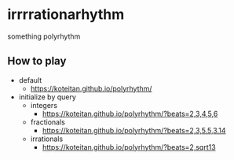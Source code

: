 # irrrrationarhythm
something polyrhythm

## How to play
- default
  - https://koteitan.github.io/polyrhythm/
- initialize by query
  - integers 
    - https://koteitan.github.io/polyrhythm/?beats=2,3,4,5,6
  - fractionals
    - https://koteitan.github.io/polyrhythm/?beats=2,3,5.5,3.14
  - irrationals
    - https://koteitan.github.io/polyrhythm/?beats=2,sqrt13


